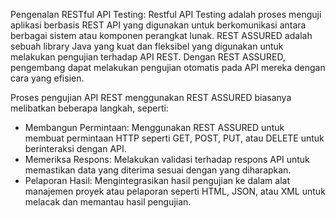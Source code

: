 
Pengenalan RESTful API Testing:
Restful API Testing adalah proses menguji aplikasi berbasis REST API yang digunakan untuk berkomunikasi antara berbagai sistem atau komponen perangkat lunak. REST ASSURED adalah sebuah library Java yang kuat dan fleksibel yang digunakan untuk melakukan pengujian terhadap API REST. Dengan REST ASSURED, pengembang dapat melakukan pengujian otomatis pada API mereka dengan cara yang efisien.

Proses pengujian API REST menggunakan REST ASSURED biasanya melibatkan beberapa langkah, seperti:
- Membangun Permintaan: Menggunakan REST ASSURED untuk membuat permintaan HTTP seperti GET, POST, PUT, atau DELETE untuk berinteraksi dengan API.
- Memeriksa Respons: Melakukan validasi terhadap respons API untuk memastikan data yang diterima sesuai dengan yang diharapkan.
- Pelaporan Hasil: Mengintegrasikan hasil pengujian ke dalam alat manajemen proyek atau pelaporan seperti HTML, JSON, atau XML untuk melacak dan memantau hasil pengujian.